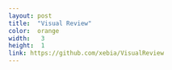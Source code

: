```yaml
---
layout: post
title:  "Visual Review"
color:  orange
width:   3 
height:  1
link: https://github.com/xebia/VisualReview
---
```

